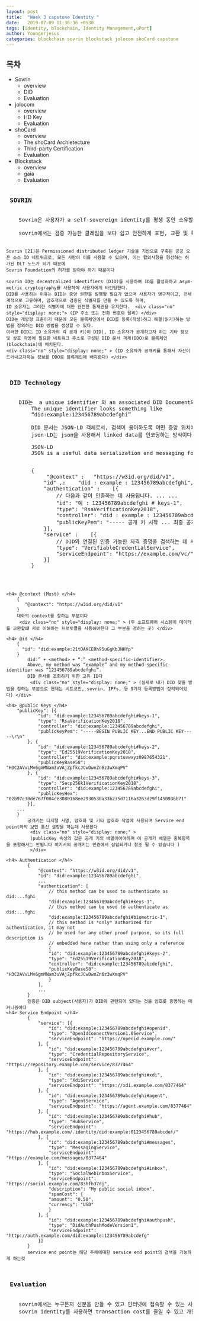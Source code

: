 ```yaml
---
layout: post
title:  "Week 3 capstone Identity "
date:   2019-07-09 11:36:36 +0530
tags: [identity, blockchain, Identity Management,uPort]
author: Youngerjesus
categories: blockchain sovrin blockstack jolocom shoCard capstone 
---
```


<h2 id="목차"> 목차 </h2>
<ul>
    <li> Sovrin  
        <ul> 
            <li> overview </li>
            <li> DID </li>
            <li> Evaluation </li>
        </ul>   
    </li>
    <li> jolocom 
        <ul> 
            <li> overview </li>
            <li> HD Key </li>
            <li> Evaluation </li>
        </ul>   
    </li>
    <li> shoCard
        <ul> 
            <li> overview </li>
            <li> The shoCard Archietecture </li>
            <li> Third-party Certification </li>
            <li> Evaluation </li>
        </ul>   
    </li>
    <li> Blockstack 
        <ul> 
            <li> overview </li>
            <li> gaia </li>
            <li> Evaluation </li>
        </ul>   
    </li>
</ul>
<pre style="white-space: pre;
    word-break: break-word;">
<h3> SOVRIN  </h3>
    Sovrin은 사용자가 a self-sovereign identity를 평생 동안 소유할 수 있도록 하고, 이를 저장하기 위해 중앙 당국에 의존하지 않는다는 것을 의미한다.
     <div class="no" style="display: none;" > 그리고 사용자가 그들을 관리할 수 있고 그들이 어떤 정보를 공개할 것인지 선택할 수 있다. 
    제3자가 웹 상에서 확인한 은행 계좌 정보, 교육 자격, 의료 데이터, 기타 종류의 기계 판독 가능한 개인 정보를 표현하는 것은 현재 어렵다. 이러한 종류의 데이터를 흔히 검증 가능한 청구라고 한다. 
    </div>
    sovrin에서는 검증 가능한 클레임을 보다 쉽고 안전하게 표현, 교환 및 확인할 수 있고 그들이 어떤 정보를 공개하고 교환할것인지를 선택할 수 있다.

    Sovrin [21]은 Permissioned distributed ledger 기술을 기반으로 구축된 공공 오픈 소스 ID 네트워크로, 모든 사람이 이를 사용할 수 있으며, 이는 합의사항을 형성하는 허가된 DLT 노드가 되기 때문에 
    Sovrin Foundation의 허가를 받아야 하기 때문이다
    
    sovrin ID는 decentralized identifiers (DID)를 사용하여 ID를 활성화하고 asym-metric cryptography를 사용하여 사용자에게 바인딩한다.
    DID를 사용하는 이유는 DID는 중앙 권한을 발행할 필요가 없으며 사용자가 영구적이고, 전세계적으로 고유하며, 암호적으로 검증된 식별자를 만들 수 있도록 하며,
    ID 소유자는 그러한 식별자에 대한 완전한 통제권을 유지한다.  <div class="no" style="display: none;"> (IP 주소 또는 전화 번호와 달리) </div>
    DID는 개방형 표준이기 때문에 모든 블록체인에서 DID를 등록(작성)하고 해결(읽기)하는 방법을 정의하는 DID 방법을 생성할 수 있다.
    이러한 DID는 ID 소유자의 각 공개 키(이 DID), ID 소유자가 공개하고자 하는 기타 정보 및 상호 작용에 필요한 네트워크 주소로 구성된 DID 문서 객체(DDO)로 블록체인(blockchain)에 배치된다.
    <div class="no" style="display: none;" > (ID 소유자가 공개키를 통해서 자신이 드러내고자하는 정보를 DDO로 블록체인에 배치한다) </div>
    
<h3> DID Technology </h3>
    DID는  a unique identifier 와 an associated DID Document의 두 가지다
        The unique identifier looks something like 
        “did:example:123456789abcdefghi” 
         <div class="no" style="display: none;" > (DID 문서를 조회하기 위한 고유 ID라고 생각하면 된다) </div>
        DID 문서는 JSON-LD 객체로서, 검색이 용이하도록 어떤 중앙 위치에 저장되어 있다.
        json-LD는 json을 사용해서 linked data를 인코딩하는 방식이다 
         <div class="no" style="display: none;" > 
         (json과 유사한 방식으로 직렬화 하는게 가능하고 Linked-data가 웹상에 존재하는 데이터를 개별 URI로 식별하기 떄문에 JSON-LD를 사용한다)
        </div>
        JSON-LD 
        JSON is a useful data serialization and messaging format 
        <div class="code"> 
        {
            <span class="na"> "@context" </span>:  <span class="s2"> "https://w3id.org/did/v1",</span> 
            <span class="na">"id" ,</span>:   <span class="s2"> "did : example : 123456789abcdefghi", </span>
            <span class="na">"authentication" </span>:   <span class="s2"> [{
                // 다음과 같이 인증하는 데 사용됩니다. ... ... 
                "id": "예 : 123456789abcdefghi # keys-1",
                "type": "RsaVerificationKey2018",
                "controller": "did : example : 123456789abcdefghi",
                "publicKeyPem": "----- 공개 키 시작 ... 최종 공개 키 ----- \ r \ n"
            }], </span>
            <span class="na">"service" </span>:   <span class="s2"> [{
                // DID와 연결된 인증 가능한 자격 증명을 검색하는 데 사용됩니다.
                "type": "VerifiableCredentialService",
                "serviceEndpoint": "https://example.com/vc/"
            }] </span>
        }
        </div>

    <h4> @context (Must) </h4>
        {
           "@context": "https://w3id.org/did/v1"
        }
        대화의 context를 정하는 부분이다 
         <div class="no" style="display: none;" > (두 소프트웨어 시스템이 데이터를 교환할떄 서로 이해하는 프로토콜을 사용해야한다 그 부분을 정하는 곳) </div>

    <h4> @id </h4>
        {
          "id": "did:example:21tDAKCERh95uGgKbJNHYp"
        }
            did:” + <method> + “:” <method-specific-identifier>. 
            Above, my method was “example” and my method-specific-identifier was “123456789abcdefghi”.
            DID 문서를 조회하기 위한 고유 ID다 
             <div class="no" style="display: none;" > (실제로 내가 DID 찾을 방법을 정하는 부분으로 현재는 비트코인, sovrin, IPFs, 등 9가지 등록방법이 정의되어있다) </div>

    <h4> @public Keys </h4>
        "publicKey": [{
                "id": "did:example:123456789abcdefghi#keys-1",
                "type": "RsaVerificationKey2018",
                "controller": "did:example:123456789abcdefghi",
                "publicKeyPem": "-----BEGIN PUBLIC KEY...END PUBLIC KEY-----\r\n"
            }, {
                "id": "did:example:123456789abcdefghi#keys-2",
                "type": "Ed25519VerificationKey2018",
                "controller": "did:example:pqrstuvwxyz0987654321",
                "publicKeyBase58": "H3C2AVvLMv6gmMNam3uVAjZpfkcJCwDwnZn6z3wXmqPV"
            }, {
                "id": "did:example:123456789abcdefghi#keys-3",
                "type": "Secp256k1VerificationKey2018",
                "controller": "did:example:123456789abcdefghi",
                "publicKeyHex": "02b97c30de767f084ce3080168ee293053ba33b235d7116a3263d29f1450936b71"
            }],
        ...
        }
            공개키는 디지털 서명, 암호화 및 기타 암호화 작업에 사용되며 Service end point와의 보안 통신 설정을 하는데 사용된다 
             <div class="no" style="display: none;" > 
             (publicKey 속성의 값은 공개 키의 배열이어야하며 이 공개키 배열은 중복항목을 포함해서는 안됩니다 여기서의 공개키는 인증에서 삽입되거나 참조 될 수 있습니다 )
             </div>

    <h4> Authentication </h4>
            {
                "@context": "https://w3id.org/did/v1",
                "id": "did:example:123456789abcdefghi",
                ...
                "authentication": [
                    // this method can be used to authenticate as did:...fghi
                    "did:example:123456789abcdefghi#keys-1",
                    // this method can be used to authenticate as did:...fghi
                    "did:example:123456789abcdefghi#biometric-1",
                    // this method is *only* authorized for authentication, it may not
                    // be used for any other proof purpose, so its full description is
                    // embedded here rather than using only a reference
                    {
                    "id": "did:example:123456789abcdefghi#keys-2",
                    "type": "Ed25519VerificationKey2018",
                    "controller": "did:example:123456789abcdefghi",
                    "publicKeyBase58": "H3C2AVvLMv6gmMNam3uVAjZpfkcJCwDwnZn6z3wXmqPV"
                    }
                ],
                ...
            }
            인증은 DID subject(사용자)가 DID와 관련되어 있다는 것을 암호롲 증명하는 매커니즘이다 
    <h4> Service Endpoint </h4>
            {
                "service": [{
                    "id": "did:example:123456789abcdefghi#openid",
                    "type": "OpenIdConnectVersion1.0Service",
                    "serviceEndpoint": "https://openid.example.com/"
                }, {
                    "id": "did:example:123456789abcdefghi#vcr",
                    "type": "CredentialRepositoryService",
                    "serviceEndpoint": "https://repository.example.com/service/8377464"
                }, {
                    "id": "did:example:123456789abcdefghi#xdi",
                    "type": "XdiService",
                    "serviceEndpoint": "https://xdi.example.com/8377464"
                }, {
                    "id": "did:example:123456789abcdefghi#agent",
                    "type": "AgentService",
                    "serviceEndpoint": "https://agent.example.com/8377464"
                }, {
                    "id": "did:example:123456789abcdefghi#hub",
                    "type": "HubService",
                    "serviceEndpoint": "https://hub.example.com/.identity/did:example:0123456789abcdef/"
                }, {
                    "id": "did:example:123456789abcdefghi#messages",
                    "type": "MessagingService",
                    "serviceEndpoint": "https://example.com/messages/8377464"
                }, {
                    "id": "did:example:123456789abcdefghi#inbox",
                    "type": "SocialWebInboxService",
                    "serviceEndpoint": "https://social.example.com/83hfh37dj",
                    "description": "My public social inbox",
                    "spamCost": {
                    "amount": "0.50",
                    "currency": "USD"
                    }
                }, {
                    "id": "did:example:123456789abcdefghi#authpush",
                    "type": "DidAuthPushModeVersion1",
                    "serviceEndpoint": "http://auth.example.com/did:example:123456789abcdefg"
                }]
            }
            service end point는 해당 주체에대한 service end point의 검색을 가능하게 하는것 

<h3> Evaluation </h3>
    sovrin에서는 누구든지 신분을 만들 수 있고 인터넷에 접속할 수 있는 사람은 신원을 확인할 수 있다. 
    sovrin identity를 사용하면 transaction cost를 줄일 수 있고 개인정보보호, 사이버 범죄의 제한, 간단한 신원인증을 할 수 있다 
     <div class="no" style="display: none;" >
    (transaction cost를 줄인다는 말은 판매자가 고객에 대한 더 많은 정보를 얻을 수 있다라는 것 내가 차량을 렌트하는데 
    이 사람의 신원정보중에 차량 경력이 많고, 사고 경력이 없다라고 판단이 되면 더 낮은 가격을 제시해도 된다 
    
    사이버 범죄를 제한한다라는건 판매를 할때 판매자와 구매자 모두 자신의 신분을 증명하고 검증받아야만 팔 수 있기 떄문에 사이버 버모지가 줄어들 수 있다는 취지다
    
    신원을 간단하게 한다라는건 일상생활의 다양한 분야에서 적용이 될 거라는 말이다. 근데 이런건 sovrin 신원을 사용하는 사람의 양에 따라 달려있다 
    sovrin신원을 많이 사용하는 곳에서는 sovrin신원을 포함하는게 적합해지지만 사용자가 상대적으로 적다면 sovrin 신원을 도입할라고 하지 않을것이다. 즉 전적으로 사용자의 수에따라 달려있다)
    ) 
    </div>
    sovrin은 permissioned blockchain으로 블록체인 실행 노드가 악의적으로 축소될 위험이 있다 



<h3> JOLOCOM </h3>
    JOLOCOM은 사용자에게 decentrailized identity를 제공하기 위해서 hierarchical deterministic keys (HD keys)를 사용한다 
    HD 키는 시드에서 생성되고 사용자가 제어권을 가지고 있으며 부모 키로부터 자식 키를 추가적으로 생성하는게 가능하다 
    시드만 알고 있다면 언제든지 복구가 가능하며 이를 통해 사용자는 익명성을 제공하기 위한 하위 신분을 여러개 생성할 수 있다
     <div class="no" style="display: none;" >
    (하나의 공개키만 가지고 있다면 내가 정보를 제한적으로 제공한다고해도 정보를 긁어모아서 신분을 만드는게 가능하다 마트에서 이 공개키로 나이가 22라는걸
    밝히고 차량렌트에서 이 공개키로 자신의 운전면허증을 제시했다면 이 정보들을 다 모아서 이사람이 어떤사람인지 알 수 있다)
    </div>

    HD 자식 키의 프로비저닝을 통해 통합 된 인적 / 기계 신원을위한 IoT 장치의 소유권 모델링을 가능하게하여 Jolocom 신원 사용자에게 진정으로 모든 속성을 반영한 본격적인 분산 형 디지털 신원을 구축 할 수있는 방법을 제공합니다
     <div class="no" style="display: none;" >
     (그리고 그리고 이렇게 하위 자식 키를 여러개 만들 수 있으니까 IOT기기의 소유권을 Jolocom ID에 매핑할 때 좋다)
    </div>

    HD 키를 사용한다면 identity Management system에서는 사용적합성의 문제가 있다. DID에서 사용자의 public key는 DDO의 IPFS 헤시에대한 
    매핑은 Ethereum smart contract에 의해 저장될 건데 워낙 많이 공개키가 있을 수 있으니까 얘가 어디에 매핑되어있는지를 알 고 있어야한다. 

<h3> Hierarchical Deterministic Key Derivation </h3>
        Path Levels - 마스터 키 쌍은 BIP0032에 따라 개인키를 계층적으로 새엇ㅇ하고 관리할 수 있도록 한다 
        
        Identity path syntax: {m / purpose’ / context’ / entity’}
        
        ex) Path definition: {m / 73’ / signing-key’ / global’}

        Purpose - 신원 키 생성을 목적으로 했기 때문에 상수 73으로 설정된다 

        context - 컨텍스트 필드는 키가 사용되는 컨텍스트를  <div class="no" style="display: none;" > 
        (기본적으로 하나의 컨택스트만 정의되며 여기서는 서명 키 컨택스트로 간주된다 )
        </div>
        entity - entity는 키가 더 차별화 될 수 있는 다음 경로 깊이를 정의한다 
            {m / 73’ / signing-key’ / social-media’}

            or:

            {m / 73’ / signing-key’ / gaming’

    Jolocom에서는 Identity attribute를 저장할떄는 여기서도 검증을 받았다는 verified credentials를 사용하며 지속적으로 사용할 것인지를
    구별해야하고 검증된 증명을 public으로 할 것인지 private으로 할 것인지를 정해햐한다 
     <div class="no" style="display: none;" > 
     (Private verified credentials은 엑세스제어가 필요하고 지속적으로 사용할떄는 자체 호스팅된 서버에 저장되어야하며 
    계속 사용할 필여가 없는 경우에는 사용자 장치에 저장된다  지속적인 가용성을 가진 public verified credentials같은 경우에는 
    IPFS와 같은 분산 스토로지에 저장해야한다. ) 
    </div>

<h3> Evalutaion  </h3>
Jolocom의 미래목표는  오픈 소스 릴리즈에 관한 기존의 기술 표준을 계속 사용하면서 모든 사람에게 단순하고 전세계적으로 self-sovereign을 제공하는게 목표이다 
그러므로 private verified credentials은 미래의 목표가 아니라고한다 



<h3> shoCard </h3>
shoCard는 블록체인 상의 신분관리와 여권이나 운전면허와 같은 이미 신뢰된 정보들과 결합해서 사용한다 
shoCard는 다른 Identity management 시스템과는 달리 자체 서버를 사용해서 관련 정보들을 저장한다 
 <div class="no" style="display: none;" >
(   한번 내가 여행사에서 내 신원 정보를 제공해서 인증과정을 마쳤다면 그 과정을 매번 하지않고 인증했었다라는걸 자체 서버에 저장해둔다 
    이렇게 자기 서버를 둔다고 해서 shoCard가 이 정보들을 알 수 있는 방법은 없다 그 사람들만이 알 수 있는 정보로 a new symmetric key로 암호화 되기 때문에 ) 
</div>
ShoCard의 장점은 여러 블록 체인을 동시에 사용할 수 있고 필요할 경우 새 블록 체인을 추가할 수 있다는 것이다

 <div class="no" style="display: none;" >
(기존의 블록체인 시스템이 중단되거나 공격을받아서 쓸모 없어지는 경우에 바꾸는게 가능하다  )
한 public blockchain만 사용한다면 이 블록체인 네트워크 상황에 따라서 traffic이 증가하거나 transaction fee가 증가하는 문제가 생길 수 있다 (실제로 예전에 이런 문제가 있었다고 들었다)
shoCard는 더좋은 블록체인이 나온다면 즉 새로운 더 빠르고 안전한 블록체인을 사용할 준비를 해 두는 것 왜냐하면 기존의 블록체인에 쓴 데이터는 영구적으로 실행이 가능하고 레코드는 불변한다 
)
</div>

<h3> The shoCard Architecture 
• ShoCard SDKs 
• ShoCard Service layer
• ShoCard SideChain
• blockchain caches
• ShoCard Blockchain Adaptor 
</h3>

<h4> ShoCard SDKs </h4>
ShoCard SDK는 다른 서비스를 신뢰하지 않도록 자신의 서버 또는 장치에서 로컬로 모든 검증 검사를 수행한다. 또한 블록체인 레코드를 독립적으로 검색하여 검증에 사용할 수 있다.

<h4>ShoCard Service layer </h4>
블록체인뿐만 아니라 서로 다른 애플리케이션과 서버 간의 안전한 통신 파이프라인으로 사용된다.
 <div class="no" style="display: none;" >
(안전한 통신 파이프라인 이라는 의미는 모든 메시지는 클라이언트에서 서명되고 다른 사람의 공개키로 암호화되서 shoCard 서비스는 절대로 데이터를 해독할 수 없다라는 걸 말한다) 
</div>

<h4> ShoCard SideChain </h4>
블록체인에 작성된 다양한 인증에대한 검증 코드를 저장하기 위한 수단으로 제공된다 public 블록체인은 storage가 제한적이고 확장성이 부족한 문제가 있다
따라서 사이드 체인은 인증데이터를 보유하는데 사용된다 
 <div class="no" style="display: none;" >
(각각의 기록들은 해쉬되고 그 해시들은 20분 정도마다 작업증거로 블록체인에 쓰여진다.) 
</div>

<h4> blockchain caches </h4>
블록체인 로컬 복사본을 보관해서 더 빠르게 읽을수 있도록 캐쉬를 제공한다

<h4> ShoCard Blockchain Adaptor </h4>
The ShoCard Blockchain Adaptor abstracts the interface to the blockchain that maintains the proof of work, 
so the ShoCard Service layer can remain efficient
블록체인 인터페이스를 추상화해서 여러 블록체인을 사용하기 위한 것 

<h4> Self-certification - 블록체인 상에 자기 신원을 저장하고 이게 나라는 걸 증명하는 것 </h4>
사용자는 shoCard mobile application이 필요하며 asymmetric key pair을 만들어준다 
대부분 일반적인 경우 사용자의 identity는 스마트폰과 같은 모바일 기기에 유지된다
사용자의 신원은 먼저 정부 ID, 운전면허 또는 여권을 스캔하거나 얼굴 이미지, 홍채 스캔 또는 오디오와 같은 생체 인식 정보를 캡처하여 수집한다 
이런 수집된 데이터는 개개인의 name/value fields로 분류되고 사용자의 개인키로 암호화 되어서 스마트폰에 유지된다.
이 과정 후 각각의 name/value fields는 signature hash로 변하고 전체 레코드로 정리된다 그 후 The resulting hash는 사용자의 private key로 서명된 후
블록체인에 저장된다 이걸 self-certification이라고 한다

자신의 스마트폰에 있는  the clear-text value field and code와 a pointer to the self-certification records를 제공함으로써 블록체인 상에 저장된 
record와 내가 가진 신원이 일치한다라는 걸 증명하고 public key를 제공함으로써 이게 내 것임을 보여준다 


<h4> Third-party Certification - 제3자가 개인의 신분과 자격을 증명하고 검증하는 것 </h4>
사용자는 자신의 Identity와 other information을 제3자와 공유할 수 있다 
사용자는 일반적으로 공유하기로 선택한 데이터를 공개 키와 함께 전달하고 블록체인 자체 인증에 대한 포인터를 전달하고 제3자가 다음 중 하나를 통해서 정보를 얻는다 
# an App that can scan her data
# QR 코드를 통해서 공유할 수 있는 웹 사이트 
# Bluetooth 장치 
그 다음 정보를 받은 The verifying entity는 사용자가 그 특정 정보를 소유하고 있는지 검사한다 검사가 완료되면 제3자는 사용자를 인증한다
 <div class="no" style="display: none;" >
(이게 뭐냐면 검증 프로세스가 이뤄졌다라는걸 문서화해서 전체 프로세스를 반복할 필요 없이 향후에 참조할 수 있도록 하는 것 )
</div>

<h3> Evaluation </h3>
ShoCard website에서는 shoCard를 이렇게 말한다.  
”It’s the one identity verification system that works the way consumers and businesses need it to for security, privacy,
 and always-on fraud protection”
 소비자와 기업을 위한 보안과 프라이버시를 위해서 blockchain identity management 시스템을 사용한다라고 

단점은 ShoCard 시스템에서의 기업은 모든 사용자에 대한 정보를 인증할 수 있기 때문에 이 기업을 사용자가 신뢰할 필요가 있다. 우리가 잘 알고 있는 기업의 경우에는
신뢰하는게 가능하지만 들어보지 못한 곳에 신뢰하기는 어렵다  

shoStore 서버가 다운되면 인증을 하지 못하는 문제가 있다.

장점은 블록체인 기술을 이용하지만 블록체인에 의존적이지 않다. 새롭게 추가하는게 가능해서 




<h3> Blockstack </h3>
    블록스택은 탈중앙화 컴퓨터 네트워크다
    클라우드 컴퓨팅의 대안(alternative)이라고 생각하면 이해하기 편하다. 대개 개발자는 클라우드 서버에 애플리케이션을 개발하거나 그 안에 사용자 데이터를 저장하는데,  블록스택은 이 기능을 대체한다. 
    사용자가 개별적인 데이터 라커(Locker)를 가지는 구조이다. 
    <div class="no" style="display: none;" >
    (이게 뭐냐면 클라이언트/서버 모델에서 데이터베이스는 서버 측이 대량의 사용자 데이터를 저장하고 쿼리해야 하기 때문에 모든 애플리케이션의 핵심 부분이지만 
    분산 컴퓨팅에서 개발자들은 애초에 데이터를 호스팅하지 않고 자신만의 데이터 라커를 가진다 )
    </div>
    이런 데이터 라커는 대기업이 사용자로부터 데이터를 뽑아갈 필요 없이 앱과 데이터는 그 사용자의 소유물이 되는 것이다
    그래서 ID를 등록할 때 유니버셜 ID, 일반 사용자 명(Universal User Name)을 얻는다. 블록스택에 있는 모든 앱에 이 사용자 명으로 로그인할 수 있다. 
     <div class="no" style="display: none;" >
    (새 앱을 사용할 때마다 회원가입을 하지 않고, 동일한 사용자 ID가 블록스택의 모든 앱에 적용된다.) 
    </div>
    블록스택은 중요한 정보만 블록체인에 담고, 블록체인상에 퍼블리시하지 않고 대부분은 오프체인으로 구성해 사용자 데이터 라커에 전송된다
     <div class="no" style="display: none;" >
    (여타 블록체인들은 대부분 무거운(heavy) 블록체인)
    (체인에 상당량의 데이터를 저장해야 하고, 프로세스를 위한 로직(코드)을 담아야 하는 식이다. 
    </div>
    Blockstack은 어떠한 블록체인에서도 작업할 수 있으며, 블록스택 ID라고 하는 블록체인에 대한 ID기능도 제공한다.
    Blockstack ID는 profile과  globally unique names으로 구성되며 사람, 회사, 웹 사이트, 소프트웨어 패키지 등에 등록할 수 있다. 
    각 profile은 public information뿐만 아니라 private information도 포함할 수 있으며, 둘 다 ID owner가 입력한다. 
    다른 동료 및 선택된 기관에서 이 정보를 검증할 수 있음

    블록스택은 애플리케이션이 개인 데이터 잠금 장치와 상호 작용할 수 있도록 하는 사용자 제어 스토리지 시스템인 가이아(Gaia) 스토리지 시스템을 사용하여 
    사용자의 데이터를 제어할 수 있도록 하고있다. 
    사용자는 이러한 데이터 라커를 클라우드 제공자 또는 프라이빗 호스팅과 같은 기타 데이터 스토리지 옵션에 호스팅할 수 있다. 
    <div class="no" style="display: none;" >
    (가이아의 데이터는 사용자가 제어하는 암호키에 의해 암호화되고 서명된다. 중요한 것은 사용자가 사용할 제공자를 제어한다는 것이다.)
    </div>
    소프트웨어는 사용자의 데이터 라커가 어디에 위치하든 필요에 따라 접근해 읽어 들인다.
     <div class="no" style="display: none;" >
    (이론상으로는 하드 드라이브로 간주할 수 있지만, 꼭 스마트폰 기기는 아니다. 노트북도 되고, 각자 쓰는 서버든 드롭박스와 같은 서버 제공자든 데이터 라커를 놓을 수 있다. 
    물론 드롭박스나 구글 드라이브 등의 서버 제공자가 데이터 라커 속 프라이버시 정보를 들여다볼 순 없다. 완전히 암호화하기 때문이다)
    </div>
    <div class="no" style="display: none;" >
    (gaia 찾기 내가 어떤 이름에 대한 파일을 가져오고 싶다면 블록스택 코어에대한 단일 호출로 내가 찾을 파일에 대해서 라우팅 정보 파일을 가져오고 
    이 라우팅 파일에서 gaia URL을 가져와 스토로지 백엔드에 연결한다 엑세스 권한이 있는경우 파일을 가져오는게 가능하다)
    </div>
    블록스택은 DNS를 대체하기 위해 블록체인 이름 시스템(BNS)이라는 블록체인 기반의 새로운 시스템을 제안한다
    BNS는 DNS와 유사한 기능을 제공하지만 중앙 루트 서버는 없다. BNS의 명명 시스템은 블록체인 및 각각의 private key의 암호화된 주소에 의해 소유되는 이름에 의존한다
    블록스택은 7만개 이상의 도메인 이름이 등록되어 있다고 한. 

Blockstack 목표
블록스택은 개발자들이 쉽게 디앱을 개발할 수 있는 블록체인 플랫폼을 만들고자 한다. 
 <div class="no" style="display: none;" > (ID관리는 블록스택의 목표가 아니라 구현은 설명될 수 없다) </div>
블록스택의 CEO인 무니브 알리는 컴퓨팅의 다음 시대를 개척하는 게 블록스택의 최대 목표라고 말했다. 
IBM이 개인용 컴퓨터를 개발하면서 컴퓨터 개발의 시대가 시작됐으며 이후 마이크로소프트의 데스크탑 시대와 구글의 클라우드 시대가 이어졌다고 덧붙여 말했다.
그는 다음 시대는 탈중앙화 시대가 될 것이고 그 시대를 위한 플랫폼을 개발하는 게 블록스택이 하는 일이라고 설명했다. 
블록스택 어스는 사용자가 앱에 로그인할 때 블록체인 기반 디앱인지 일반 앱인지 구분할 수 없을 정도로 편리하게 데이터를 입력하게끔 한 신원증명 방식”이라며 
“다만 사용자 데이터에 대한 통제권은 블록스택이 아닌 사용자 개인에게 있다”

<h3> Evaluation </h3>
블록스택이 어떤 블록체인이라도 사용할 수 있다는 사실은 더 이상의 성공을 위해 매우 중요하다. 
왜냐하면 블록스택은 어떤 식으로든 블록체인(blockchain)이 불안정해지는 경우, 예를 들어, 악성 행위자가 51%의 공격을 할 수 있게 하는 시스템에 해시율이 충분하지 않은 경우 등, 
블록체인(blockchain)이 어떤 식으로든 불안정해지는 경우 다른 블록체인을 쓰면되니까
 <div class="no" style="display: none;" >
(그러나 여러 블록체인(blockchain)을 동시에 지원하는 쇼카드의 접근 방식만큼 안전하지 않다.)
</div>

블록스택은 다른 동료와 선택된 당국이 이 정보를 확인할 수 있지만 특정 프로세스가 따로 정의되지는 않는다  <div class="no" style="display: none;" > (D-app에 따라 다르다) </div>
또 다른 큰 장점은 이미 등록된 신분들이 많다는 것이다. 현재 블록스택은 80,000개의 등록 ID[4]를 가지고 있으며, 따라서 블록체인에서 ID 관리를 하는 가장 큰 시스템 중 하나이다.

인터넷/DNS 시스템에 대한 접근방식을 가진 블록스택은 The identity management system 이상의 것을 시스템이 제공할 수 있다  
<div class="no" style="display: none;" >
(구현을 어떻게 하느냐에따라서)
</div>

Reference: https://sovrin.org/wp-content/uploads/Sovrin-Protocol-and-Token-White-Paper.pdf 
	https://medium.com/@adam_14796/understanding-decentralized-ids-dids-839798b91809
	identity Management on the blockchain pdf 
	https://w3c-ccg.github.io/did-spec/



<pre>